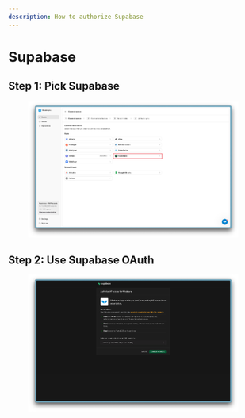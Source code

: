 ```yaml
---
description: How to authorize Supabase
---
```


# Supabase

## Step 1: Pick Supabase

<figure><img src="../../../.gitbook/assets/CleanShot 2025-04-17 at 02.24.33.png" alt=""><figcaption></figcaption></figure>

## Step 2: Use Supabase OAuth

<figure><img src="../../../.gitbook/assets/CleanShot 2025-04-17 at 02.24.47.png" alt=""><figcaption></figcaption></figure>

